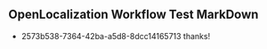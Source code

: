 ## OpenLocalization Workflow Test MarkDown
* 2573b538-7364-42ba-a5d8-8dcc14165713 thanks!

<!--HONumber=Jul16_HO5-->


